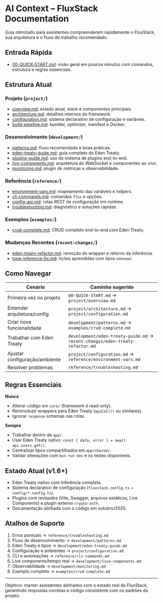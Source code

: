 # AI Context – FluxStack Documentation

Guia otimizado para assistentes compreenderem rapidamente o FluxStack, sua arquitetura e o fluxo de trabalho recomendado.

## Entrada Rápida

- [00-QUICK-START.md](./00-QUICK-START.md): visão geral em poucos minutos com comandos, estrutura e regras essenciais.

## Estrutura Atual

### Projeto (`project/`)
- [overview.md](./project/overview.md): estado atual, stack e componentes principais.
- [architecture.md](./project/architecture.md): detalhes internos do framework.
- [configuration.md](./project/configuration.md): sistema declarativo de configuração e variáveis.
- [build-pipeline.md](./project/build-pipeline.md): bundler, optimizer, manifest e Docker.

### Desenvolvimento (`development/`)
- [patterns.md](./development/patterns.md): fluxo recomendado e boas práticas.
- [eden-treaty-guide.md](./development/eden-treaty-guide.md): guia completo do Eden Treaty.
- [plugins-guide.md](./development/plugins-guide.md): uso do sistema de plugins end-to-end.
- [live-components.md](./development/live-components.md): arquitetura do WebSocket e componentes ao vivo.
- [monitoring.md](./development/monitoring.md): plugin de métricas e observabilidade.

### Referência (`reference/`)
- [environment-vars.md](./reference/environment-vars.md): mapeamento das variáveis e helpers.
- [cli-commands.md](./reference/cli-commands.md): comandos `flux` e opções.
- [config-api.md](./reference/config-api.md): rotas REST de configuração em runtime.
- [troubleshooting.md](./reference/troubleshooting.md): diagnóstico e soluções rápidas.

### Exemplos (`examples/`)
- [crud-complete.md](./examples/crud-complete.md): CRUD completo end-to-end com Eden Treaty.

### Mudanças Recentes (`recent-changes/`)
- [eden-treaty-refactor.md](./recent-changes/eden-treaty-refactor.md): remoção do wrapper e retorno da inferência.
- [type-inference-fix.md](./recent-changes/type-inference-fix.md): lições aprendidas com tipos `unknown`.

## Como Navegar

| Cenário                        | Caminho sugerido                                                                  |
|-------------------------------|-----------------------------------------------------------------------------------|
| Primeira vez no projeto       | `00-QUICK-START.md` → `project/overview.md`                                       |
| Entender arquitetura/config   | `project/architecture.md` → `project/configuration.md`                            |
| Criar nova funcionalidade     | `development/patterns.md` → `examples/crud-complete.md`                          |
| Trabalhar com Eden Treaty     | `development/eden-treaty-guide.md` → `recent-changes/eden-treaty-refactor.md`     |
| Ajustar configuração/ambiente | `project/configuration.md` → `reference/environment-vars.md`                      |
| Resolver problemas            | `reference/troubleshooting.md`                                                    |

## Regras Essenciais

**Nunca**
- Alterar código em `core/` (framework é read-only).
- Reintroduzir wrappers para Eden Treaty (`apiCall()` ou similares).
- Ignorar `response` schemas nas rotas.

**Sempre**
- Trabalhar dentro de `app/`.
- Usar Eden Treaty nativo: `const { data, error } = await api.users.get()`.
- Centralizar tipos compartilhados em `app/shared/`.
- Validar alterações com `bun run dev` e os testes disponíveis.

## Estado Atual (v1.6+)

- Eden Treaty nativo com inferência completa.
- Sistema declarativo de configuração (`fluxstack.config.ts` + `config/*.config.ts`).
- Plugins core revisados (Vite, Swagger, arquivos estáticos, Live Components) e plugin externo `crypto-auth`.
- Documentação alinhada com o código em outubro/2025.

## Atalhos de Suporte

1. Erros pontuais → `reference/troubleshooting.md`
2. Fluxo de desenvolvimento → `development/patterns.md`
3. Eden Treaty e tipos → `development/eden-treaty-guide.md`
4. Configuração e ambientes → `project/configuration.md`
5. CLI e automações → `reference/cli-commands.md`
6. Live components/tempo real → `development/live-components.md`
7. Observabilidade → `development/monitoring.md`
8. Exemplo completo → `examples/crud-complete.md`

---

Objetivo: manter assistentes alinhados com o estado real do FluxStack, garantindo respostas corretas e código consistente com os padrões do projeto.
